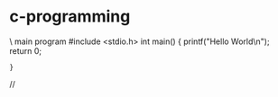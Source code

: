 # c-programming
\\ main program
#include <stdio.h>
int main()
{
    printf("Hello World\n");
    return 0;
    
    }
    
  //
